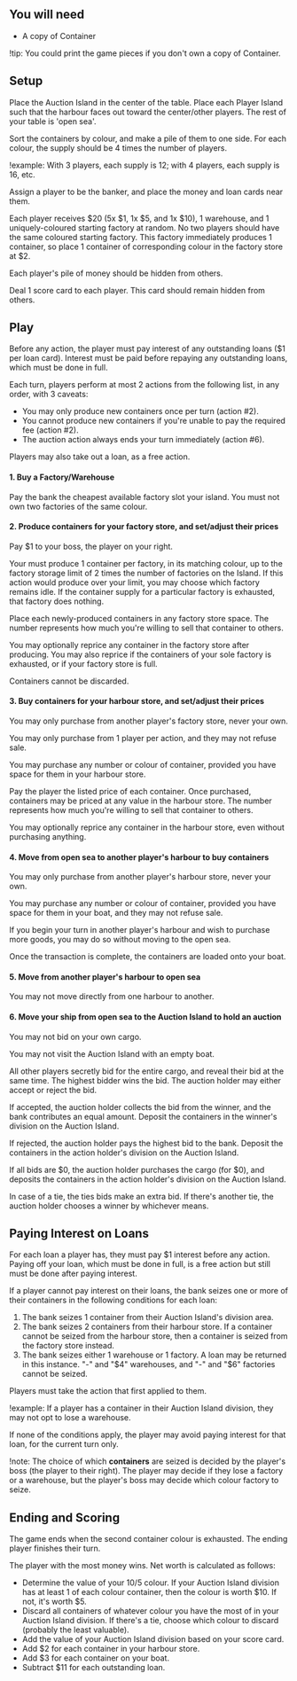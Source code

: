 ## You will need
- A copy of Container

!tip: You could print the game pieces if you don't own a copy of Container.

## Setup
Place the Auction Island in the center of the table. Place each Player Island such that the harbour faces out toward the center/other players. The rest of your table is 'open sea'.

Sort the containers by colour, and make a pile of them to one side. For each colour, the supply should be 4 times the number of players.

!example: With 3 players, each supply is 12; with 4 players, each supply is 16, etc.

Assign a player to be the banker, and place the money and loan cards near them.

Each player receives $20 (5x $1, 1x $5, and 1x $10), 1 warehouse, and 1 uniquely-coloured starting factory at random. No two players should have the same coloured starting factory. This factory immediately produces 1 container, so place 1 container of corresponding colour in the factory store at $2.

Each player's pile of money should be hidden from others.

Deal 1 score card to each player. This card should remain hidden from others.

## Play

Before any action, the player must pay interest of any outstanding loans ($1 per loan card). Interest must be paid before repaying any outstanding loans, which must be done in full.

Each turn, players perform at most 2 actions from the following list, in any order, with 3 caveats:

- You may only produce new containers once per turn (action #2).
- You cannot produce new containers if you're unable to pay the required fee (action #2).
- The auction action always ends your turn immediately (action #6).

Players may also take out a loan, as a free action.

#### 1. Buy a Factory/Warehouse
Pay the bank the cheapest available factory slot your island. You must not own two factories of the same colour.

#### 2. Produce containers for your factory store, and set/adjust their prices
Pay $1 to your boss, the player on your right.

Your must produce 1 container per factory, in its matching colour, up to the factory storage limit of 2 times the number of factories on the Island. If this action would produce over your limit, you may choose which factory remains idle. If the container supply for a particular factory is exhausted, that factory does nothing.

Place each newly-produced containers in any factory store space. The number represents how much you're willing to sell that container to others.

You may optionally reprice any container in the factory store after producing. You may also reprice if the containers of your sole factory is exhausted, or if your factory store is full.

Containers cannot be discarded.

#### 3. Buy containers for your harbour store, and set/adjust their prices
You may only purchase from another player's factory store, never your own.

You may only purchase from 1 player per action, and they may not refuse sale.

You may purchase any number or colour of container, provided you have space for them in your harbour store.

Pay the player the listed price of each container. Once purchased, containers may be priced at any value in the harbour store. The number represents how much you're willing to sell that container to others.

You may optionally reprice any container in the harbour store, even without purchasing anything.

#### 4. Move from open sea to another player's harbour to buy containers
You may only purchase from another player's harbour store, never your own.

You may purchase any number or colour of container, provided you have space for them in your boat, and they may not refuse sale.

If you begin your turn in another player's harbour and wish to purchase more goods, you may do so without moving to the open sea.

Once the transaction is complete, the containers are loaded onto your boat.

#### 5. Move from another player's harbour to open sea
You may not move directly from one harbour to another.

#### 6. Move your ship from open sea to the Auction Island to hold an auction
You may not bid on your own cargo.

You may not visit the Auction Island with an empty boat.

All other players secretly bid for the entire cargo, and reveal their bid at the same time. The highest bidder wins the bid. The auction holder may either accept or reject the bid.

If accepted, the auction holder collects the bid from the winner, and the bank contributes an equal amount. Deposit the containers in the winner's division on the Auction Island.

If rejected, the auction holder pays the highest bid to the bank. Deposit the containers in the action holder's division on the Auction Island.

If all bids are $0, the auction holder purchases the cargo (for $0), and deposits the containers in the action holder's division on the Auction Island.

In case of a tie, the ties bids make an extra bid. If there's another tie, the auction holder chooses a winner by whichever means.

## Paying Interest on Loans
For each loan a player has, they must pay $1 interest before any action. Paying off your loan, which must be done in full, is a free action but still must be done after paying interest.

If a player cannot pay interest on their loans, the bank seizes one or more of their containers in the following conditions for each loan:

1. The bank seizes 1 container from their Auction Island's division area.
2. The bank seizes 2 containers from their harbour store. If a container cannot be seized from the harbour store, then a container is seized from the factory store instead.
3. The bank seizes either 1 warehouse or 1 factory. A loan may be returned in this instance. "-" and "$4" warehouses, and "-" and "$6" factories cannot be seized.

Players must take the action that first applied to them.

!example: If a player has a container in their Auction Island division, they may not opt to lose a warehouse.

If none of the conditions apply, the player may avoid paying interest for that loan, for the current turn only.

!note: The choice of which **containers** are seized is decided by the player's boss (the player to their right). The player may decide if they lose a factory or a warehouse, but the player's boss may decide which colour factory to seize.

## Ending and Scoring
The game ends when the second container colour is exhausted. The ending player finishes their turn.

The player with the most money wins. Net worth is calculated as follows:

- Determine the value of your 10/5 colour. If your Auction Island division has at least 1 of each colour container, then the colour is worth $10. If not, it's worth $5.
- Discard all containers of whatever colour you have the most of in your Auction Island division. If there's a tie, choose which colour to discard (probably the least valuable).
- Add the value of your Auction Island division based on your score card.
- Add $2 for each container in your harbour store.
- Add $3 for each container on your boat.
- Subtract $11 for each outstanding loan.
